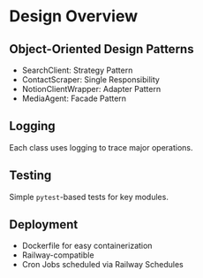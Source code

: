 # Design Overview

## Object-Oriented Design Patterns
- SearchClient: Strategy Pattern
- ContactScraper: Single Responsibility
- NotionClientWrapper: Adapter Pattern
- MediaAgent: Facade Pattern

## Logging
Each class uses logging to trace major operations.

## Testing
Simple `pytest`-based tests for key modules.

## Deployment
- Dockerfile for easy containerization
- Railway-compatible
- Cron Jobs scheduled via Railway Schedules
